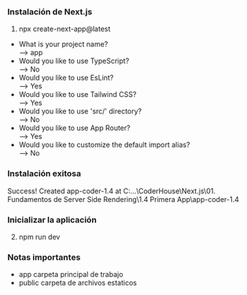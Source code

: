 ### Instalación de Next.js
1. npx create-next-app@latest

- What is your project name?                                
    --> app 
- Would you like to use TypeScript?                         
    --> No
- Would you like to use EsLint?                             
    --> Yes
- Would you like to use Tailwind CSS?                       
    --> Yes
- Would you like to use 'src/' directory?                   
    --> No
- Would you like to use App Router?                         
    --> Yes
- Would you like to customize the default import alias?     
    --> No

### Instalación exitosa
Success! Created app-coder-1.4 at C:\...\CoderHouse\Next.js\01. Fundamentos de Server Side Rendering\1.4 Primera App\app-coder-1.4

### Inicializar la aplicación
2. npm run dev 

### Notas importantes
- app carpeta principal de trabajo
- public carpeta de archivos estaticos